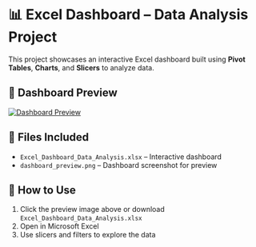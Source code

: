 # 📊 Excel Dashboard – Data Analysis Project

This project showcases an interactive Excel dashboard built using **Pivot Tables**, **Charts**, and **Slicers** to analyze data.

## 🔹 Dashboard Preview
[![Dashboard Preview](dashboard_preview.png)](Excel_Dashboard_Data_Analysis.xlsx)

## 📂 Files Included
- `Excel_Dashboard_Data_Analysis.xlsx` – Interactive dashboard
- `dashboard_preview.png` – Dashboard screenshot for preview

## 🚀 How to Use
1. Click the preview image above or download `Excel_Dashboard_Data_Analysis.xlsx`
2. Open in Microsoft Excel
3. Use slicers and filters to explore the data
